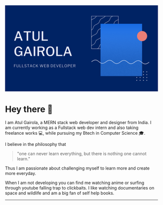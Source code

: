![](atul-gairola.png)

# Hey there 👋 
I am Atul Gairola, a MERN stack web developer and designer from India. 
I am currently working as a Fullstack web dev intern  and also taking freelance works :computer:, while pursuing my Btech in Computer Science :mortar_board:.

I believe in the philosophy that 
> "one can never learn everything, but there is nothing one cannot learn."

Thus I am passionate about challenging myself to learn more and create more everyday. 

When I am not developing you can find me watching anime or surfing through youtube falling trap to clickbaits. I like watching documentaries on space and wildlife and am a big fan of self help books.

***

